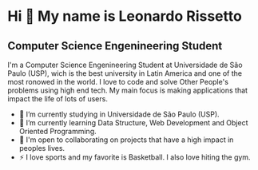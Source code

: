 Hi 👋 My name is Leonardo Rissetto
==========================

Computer Science Engenineering Student
-----------------------------

I'm a Computer Science Engenineering Student at Universidade de São Paulo (USP), wich is the best university in Latin America and one of the most ronowed in the world. I love to code and solve Other People's problems using high end tech. My main focus is making applications that impact the life of lots of users.   

- 🔭 I’m currently studying in Universidade de São Paulo (USP).
- 🌱 I’m currently learning Data Structure, Web Development and Object Oriented Programming.
- 🤝  I'm open to collaborating on projects that have a high impact in peoples lives.
- ⚡  I love sports and my favorite is Basketball. I also love hiting the gym.

